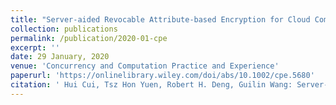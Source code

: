 ```yaml
---
title: "Server-aided Revocable Attribute-based Encryption for Cloud Computing Services."
collection: publications
permalink: /publication/2020-01-cpe
excerpt: ''
date: 29 January, 2020
venue: 'Concurrency and Computation Practice and Experience'
paperurl: 'https://onlinelibrary.wiley.com/doi/abs/10.1002/cpe.5680'
citation: '	Hui Cui, Tsz Hon Yuen, Robert H. Deng, Guilin Wang: Server-aided revocable attribute-based encryption for cloud computing services. Concurr. Comput. Pract. Exp. 32(14) (2020).'
---
```


